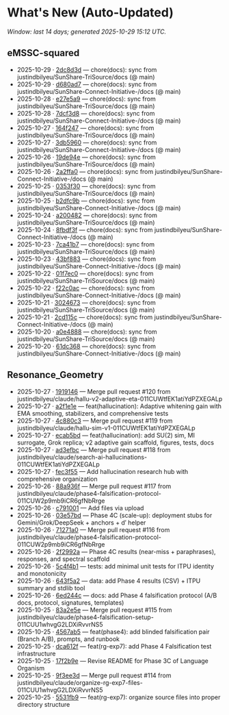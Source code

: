 # What's New (Auto-Updated)

_Window: last 14 days; generated 2025-10-29 15:12 UTC._

## eMSSC-squared

- 2025-10-29 · [2dc8d3d](https://github.com/justindbilyeu/eMSSC-squared/commit/2dc8d3d1086eed2b7bfec22f527b6a3cbaea8fca) — chore(docs): sync from justindbilyeu/SunShare-TriSource/docs (@ main)
- 2025-10-29 · [d680ad7](https://github.com/justindbilyeu/eMSSC-squared/commit/d680ad7b2e2bb29793d5dbf56eb883633300f299) — chore(docs): sync from justindbilyeu/SunShare-Connect-Initiative-/docs (@ main)
- 2025-10-28 · [e27e5a9](https://github.com/justindbilyeu/eMSSC-squared/commit/e27e5a9d60c7fa1c82a9f1bb530711bfd3fb835b) — chore(docs): sync from justindbilyeu/SunShare-TriSource/docs (@ main)
- 2025-10-28 · [7dcf3d8](https://github.com/justindbilyeu/eMSSC-squared/commit/7dcf3d86c8a27b39751f32632e712c9fd5ddb2c7) — chore(docs): sync from justindbilyeu/SunShare-Connect-Initiative-/docs (@ main)
- 2025-10-27 · [164f247](https://github.com/justindbilyeu/eMSSC-squared/commit/164f2470799b2a16401d440d438ed3beeb2d2e92) — chore(docs): sync from justindbilyeu/SunShare-TriSource/docs (@ main)
- 2025-10-27 · [3db5960](https://github.com/justindbilyeu/eMSSC-squared/commit/3db5960e6c795d34473b8574f6bb0cfa0b40052b) — chore(docs): sync from justindbilyeu/SunShare-Connect-Initiative-/docs (@ main)
- 2025-10-26 · [19de94e](https://github.com/justindbilyeu/eMSSC-squared/commit/19de94e7b31d7548bba2ab4516fe75e4af068342) — chore(docs): sync from justindbilyeu/SunShare-TriSource/docs (@ main)
- 2025-10-26 · [2a2ffa0](https://github.com/justindbilyeu/eMSSC-squared/commit/2a2ffa08d5cd63b0739c8cd6571b1a68a388f9fc) — chore(docs): sync from justindbilyeu/SunShare-Connect-Initiative-/docs (@ main)
- 2025-10-25 · [0353f30](https://github.com/justindbilyeu/eMSSC-squared/commit/0353f30dc05733cd5837320f12a7348402ca1b6c) — chore(docs): sync from justindbilyeu/SunShare-TriSource/docs (@ main)
- 2025-10-25 · [b2dfc9b](https://github.com/justindbilyeu/eMSSC-squared/commit/b2dfc9b99f12791ff133eb871f35084620a97521) — chore(docs): sync from justindbilyeu/SunShare-Connect-Initiative-/docs (@ main)
- 2025-10-24 · [a200482](https://github.com/justindbilyeu/eMSSC-squared/commit/a200482f5cd03f543e8765e5e1f9460caa94214d) — chore(docs): sync from justindbilyeu/SunShare-TriSource/docs (@ main)
- 2025-10-24 · [8fbdf3f](https://github.com/justindbilyeu/eMSSC-squared/commit/8fbdf3fcbf26b9aa5f88d7e7b971308ef807a7c2) — chore(docs): sync from justindbilyeu/SunShare-Connect-Initiative-/docs (@ main)
- 2025-10-23 · [7ca41b7](https://github.com/justindbilyeu/eMSSC-squared/commit/7ca41b77a3b97b5cc3244e434402bd7c5ece5b39) — chore(docs): sync from justindbilyeu/SunShare-TriSource/docs (@ main)
- 2025-10-23 · [43bf883](https://github.com/justindbilyeu/eMSSC-squared/commit/43bf8832abef46d0d198047731c62775abbba6e5) — chore(docs): sync from justindbilyeu/SunShare-Connect-Initiative-/docs (@ main)
- 2025-10-22 · [01f7ec0](https://github.com/justindbilyeu/eMSSC-squared/commit/01f7ec0c46271fc4c72fff66fbb929f1e05c7cc7) — chore(docs): sync from justindbilyeu/SunShare-TriSource/docs (@ main)
- 2025-10-22 · [f22c0ac](https://github.com/justindbilyeu/eMSSC-squared/commit/f22c0ac30644533ca77307766f2fbbe261a5f108) — chore(docs): sync from justindbilyeu/SunShare-Connect-Initiative-/docs (@ main)
- 2025-10-21 · [3024673](https://github.com/justindbilyeu/eMSSC-squared/commit/3024673ac6b2e458239697184cfb927d3c46fa50) — chore(docs): sync from justindbilyeu/SunShare-TriSource/docs (@ main)
- 2025-10-21 · [2cd115c](https://github.com/justindbilyeu/eMSSC-squared/commit/2cd115cc51133ad8275b088677033bd1fb4bbd3e) — chore(docs): sync from justindbilyeu/SunShare-Connect-Initiative-/docs (@ main)
- 2025-10-20 · [a0e4888](https://github.com/justindbilyeu/eMSSC-squared/commit/a0e48880b9c6425384b8c893b8345a91a7847932) — chore(docs): sync from justindbilyeu/SunShare-TriSource/docs (@ main)
- 2025-10-20 · [61dc368](https://github.com/justindbilyeu/eMSSC-squared/commit/61dc368ff3ea38d4cac60ba07712034606e875e0) — chore(docs): sync from justindbilyeu/SunShare-Connect-Initiative-/docs (@ main)

## Resonance_Geometry

- 2025-10-27 · [1919146](https://github.com/justindbilyeu/Resonance_Geometry/commit/1919146529211af822575aaaac05f61172377313) — Merge pull request #120 from justindbilyeu/claude/hallu-v2-adaptive-eta-011CUWtfEK1atiYdPZXEGALp
- 2025-10-27 · [a2f1e1e](https://github.com/justindbilyeu/Resonance_Geometry/commit/a2f1e1e1ffae3477e54d2781cfc1f128d855bace) — feat(hallucination): Adaptive whitening gain with EMA smoothing, stabilizers, and comprehensive tests
- 2025-10-27 · [4c880c3](https://github.com/justindbilyeu/Resonance_Geometry/commit/4c880c3099f1f968f6ce7c8c58b54051d074cc99) — Merge pull request #119 from justindbilyeu/claude/hallu-sim-v1-011CUWtfEK1atiYdPZXEGALp
- 2025-10-27 · [ecab5bd](https://github.com/justindbilyeu/Resonance_Geometry/commit/ecab5bdd35decf8b8bd661c16926d6806d8bfdbf) — feat(hallucination): add SU(2) sim, MI surrogate, Grok replica; v2 adaptive gain scaffold, figures, tests, docs
- 2025-10-27 · [ad3efbc](https://github.com/justindbilyeu/Resonance_Geometry/commit/ad3efbcd182b4e2af5f0cabb54faeb5b624cc9f8) — Merge pull request #118 from justindbilyeu/claude/search-ai-hallucinations-011CUWtfEK1atiYdPZXEGALp
- 2025-10-27 · [fec3f55](https://github.com/justindbilyeu/Resonance_Geometry/commit/fec3f552c2dd18b836e3436dba1f95c5fbbc32b0) — Add hallucination research hub with comprehensive organization
- 2025-10-26 · [88a936f](https://github.com/justindbilyeu/Resonance_Geometry/commit/88a936f8ccfff983cf8d276989075157ab690b4f) — Merge pull request #117 from justindbilyeu/claude/phase4-falsification-protocol-011CUW2p9mb9iCR6gfNbRrge
- 2025-10-26 · [c791001](https://github.com/justindbilyeu/Resonance_Geometry/commit/c7910013788b7753e960b92953bf0fbeeb00e074) — Add files via upload
- 2025-10-26 · [03e57bd](https://github.com/justindbilyeu/Resonance_Geometry/commit/03e57bd604b9417d282a2c65a5548617bdadbe5d) — Phase 4C (scale-up): deployment stubs for Gemini/Grok/DeepSeek + anchors + d′ helper
- 2025-10-26 · [71271a0](https://github.com/justindbilyeu/Resonance_Geometry/commit/71271a09d4405cd9aa59be3113b0572390327674) — Merge pull request #116 from justindbilyeu/claude/phase4-falsification-protocol-011CUW2p9mb9iCR6gfNbRrge
- 2025-10-26 · [2f2992a](https://github.com/justindbilyeu/Resonance_Geometry/commit/2f2992ae75b4c6fe661d38295da0f58824248bd3) — Phase 4C results (near-miss + paraphrases), responses, and spectral scaffold
- 2025-10-26 · [5c4f4b1](https://github.com/justindbilyeu/Resonance_Geometry/commit/5c4f4b153a62506ad0dc76108afe11224abe2aa7) — tests: add minimal unit tests for ITPU identity and monotonicity
- 2025-10-26 · [643f5a2](https://github.com/justindbilyeu/Resonance_Geometry/commit/643f5a25af6c1f525ccec553a4e52b3ac5e41057) — data: add Phase 4 results (CSV) + ITPU summary and stdlib tool
- 2025-10-26 · [6ed244c](https://github.com/justindbilyeu/Resonance_Geometry/commit/6ed244cc46f3659e7a33c34f8db1cfc3e0523664) — docs: add Phase 4 falsification protocol (A/B docs, protocol, signatures, templates)
- 2025-10-25 · [83a2e5e](https://github.com/justindbilyeu/Resonance_Geometry/commit/83a2e5eabc700b128e4c12fc3744ade83f42bf4e) — Merge pull request #115 from justindbilyeu/claude/phase4-falsification-setup-011CUU1whvgG2LDXiRvvrNS5
- 2025-10-25 · [4567ab5](https://github.com/justindbilyeu/Resonance_Geometry/commit/4567ab55145a9119690fd7fdd247b5edf8f96ecd) — feat(phase4): add blinded falsification pair (Branch A/B), prompts, and runbook
- 2025-10-25 · [dca612f](https://github.com/justindbilyeu/Resonance_Geometry/commit/dca612f245741595b7d5bfb3a6057d40b87a2915) — feat(rg-exp7): add Phase 4 Falsification test infrastructure
- 2025-10-25 · [17f2b9e](https://github.com/justindbilyeu/Resonance_Geometry/commit/17f2b9e521bfa845e7fa84778e564335a2839806) — Revise README for Phase 3C of Language Organism
- 2025-10-25 · [9f3ee3d](https://github.com/justindbilyeu/Resonance_Geometry/commit/9f3ee3dca9b8a351c9ed7e8890ef693181db479b) — Merge pull request #114 from justindbilyeu/claude/organize-rg-exp7-files-011CUU1whvgG2LDXiRvvrNS5
- 2025-10-25 · [5531fb9](https://github.com/justindbilyeu/Resonance_Geometry/commit/5531fb92c71ee42f5f71e16cdd6c9fb569359e66) — feat(rg-exp7): organize source files into proper directory structure
